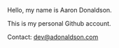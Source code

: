 Hello, my name is Aaron Donaldson. 

This is my personal Github account.

Contact: dev@adonaldson.com
